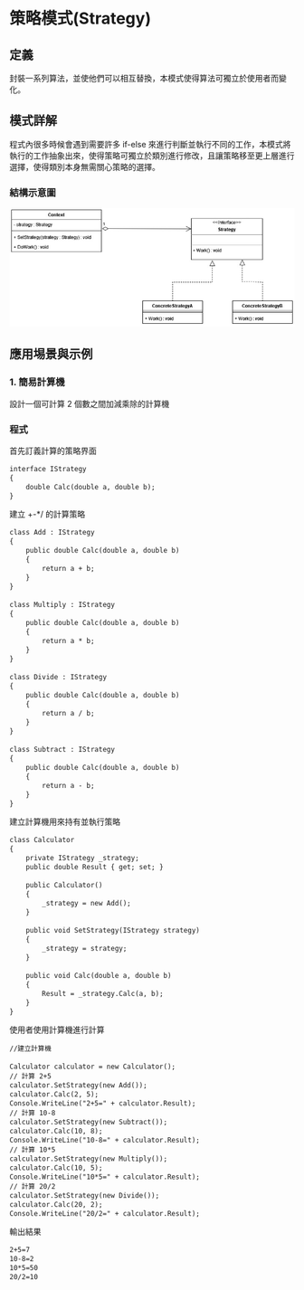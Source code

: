# 策略模式(Strategy)

## 定義

封裝一系列算法，並使他們可以相互替換，本模式使得算法可獨立於使用者而變化。

## 模式詳解

程式內很多時候會遇到需要許多 if-else 來進行判斷並執行不同的工作，本模式將執行的工作抽象出來，使得策略可獨立於類別進行修改，且讓策略移至更上層進行選擇，使得類別本身無需關心策略的選擇。

### 結構示意圖

![strategy diagram](./Image/strategy%20diagram.jpg)

## 應用埸景與示例

### 1. 簡易計算機

設計一個可計算 2 個數之間加減乘除的計算機

### 程式

首先訂義計算的策略界面

```CSharp
interface IStrategy
{
    double Calc(double a, double b);
}
```

建立 +-\*/ 的計算策略

```CSharp
class Add : IStrategy
{
    public double Calc(double a, double b)
    {
        return a + b;
    }
}

class Multiply : IStrategy
{
    public double Calc(double a, double b)
    {
        return a * b;
    }
}

class Divide : IStrategy
{
    public double Calc(double a, double b)
    {
        return a / b;
    }
}

class Subtract : IStrategy
{
    public double Calc(double a, double b)
    {
        return a - b;
    }
}
```

建立計算機用來持有並執行策略

```CSharp
class Calculator
{
    private IStrategy _strategy;
    public double Result { get; set; }

    public Calculator()
    {
        _strategy = new Add();
    }

    public void SetStrategy(IStrategy strategy)
    {
        _strategy = strategy;
    }

    public void Calc(double a, double b)
    {
        Result = _strategy.Calc(a, b);
    }
}
```

使用者使用計算機進行計算

```CSharp
//建立計算機

Calculator calculator = new Calculator();
// 計算 2+5
calculator.SetStrategy(new Add());
calculator.Calc(2, 5);
Console.WriteLine("2+5=" + calculator.Result);
// 計算 10-8
calculator.SetStrategy(new Subtract());
calculator.Calc(10, 8);
Console.WriteLine("10-8=" + calculator.Result);
// 計算 10*5
calculator.SetStrategy(new Multiply());
calculator.Calc(10, 5);
Console.WriteLine("10*5=" + calculator.Result);
// 計算 20/2
calculator.SetStrategy(new Divide());
calculator.Calc(20, 2);
Console.WriteLine("20/2=" + calculator.Result);
```

輸出結果

```
2+5=7
10-8=2
10*5=50
20/2=10
```
